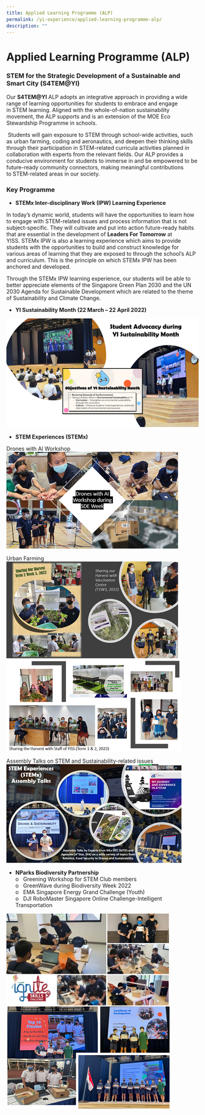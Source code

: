 ```yaml
---
title: Applied Learning Programme (ALP)
permalink: /yi-experience/applied-learning-programme-alp/
description: ""
---
```

# **Applied Learning Programme (ALP)**

### STEM for the Strategic Development of a Sustainable and Smart City (S4TEM@YI)

Our **S4TEM@YI** ALP adopts an integrative approach in providing a wide range of learning opportunities for students to embrace and engage in STEM learning. Aligned with the whole-of-nation sustainability movement, the ALP supports and is an extension of the MOE Eco Stewardship Programme in schools.

 Students will gain exposure to STEM through school-wide activities, such as urban farming, coding and aeronautics, and deepen their thinking skills through their participation in STEM-related curricula activities planned in collaboration with experts from the relevant fields. Our ALP provides a conducive environment for students to immerse in and be empowered to be future-ready community connectors, making meaningful contributions to STEM-related areas in our society.

### Key Programme

* **STEMx Inter-disciplinary Work (IPW) Learning Experience**

In today’s dynamic world, students will have the opportunities to learn how to engage with STEM-related issues and process information that is not subject-specific. They will cultivate and put into action future-ready habits that are essential in the development of **Leaders For Tomorrow** at YISS. STEMx IPW is also a learning experience which aims to provide students with the opportunities to build and construct knowledge for various areas of learning that they are exposed to through the school’s ALP and curriculum. This is the principle on which STEMx IPW has been anchored and developed.

Through the STEMx IPW learning experience, our students will be able to better appreciate elements of the Singapore Green Plan 2030 and the UN 2030 Agenda for Sustainable Development which are related to the theme of Sustainability and Climate Change.

* **YI Sustainability Month (22 March – 22 April 2022)**

![](/images/ALP1.png)

* **STEM Experiences (STEMx)**

Drones with AI Workshop
![](/images/ALP2.png)

Urban Farming
![](/images/ALP3.png)
![](/images/ALP4.png)

Assembly Talks on STEM and Sustainability-related issues
![](/images/ALP5.png)

* **NParks Biodiversity Partnership**   
o   Greening Workshop for STEM Club members    
o   GreenWave during Biodiversity Week 2022    
o   EMA Singapore Energy Grand Challenge (Youth)   
o   DJI RoboMaster Singapore Online Challenge-Intelligent Transportation

![](/images/ALP8.jpg)   
![](/images/APL9.png)